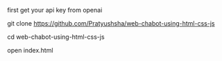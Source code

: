 first get your api key from openai 

git clone https://github.com/Pratyushsha/web-chabot-using-html-css-js

cd web-chabot-using-html-css-js

open index.html
